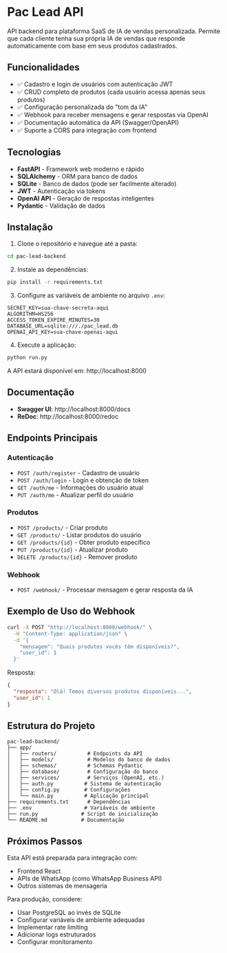 # Pac Lead API

API backend para plataforma SaaS de IA de vendas personalizada. Permite que cada cliente tenha sua própria IA de vendas que responde automaticamente com base em seus produtos cadastrados.

## Funcionalidades

- ✅ Cadastro e login de usuários com autenticação JWT
- ✅ CRUD completo de produtos (cada usuário acessa apenas seus produtos)
- ✅ Configuração personalizada do "tom da IA"
- ✅ Webhook para receber mensagens e gerar respostas via OpenAI
- ✅ Documentação automática da API (Swagger/OpenAPI)
- ✅ Suporte a CORS para integração com frontend

## Tecnologias

- **FastAPI** - Framework web moderno e rápido
- **SQLAlchemy** - ORM para banco de dados
- **SQLite** - Banco de dados (pode ser facilmente alterado)
- **JWT** - Autenticação via tokens
- **OpenAI API** - Geração de respostas inteligentes
- **Pydantic** - Validação de dados

## Instalação

1. Clone o repositório e navegue até a pasta:
```bash
cd pac-lead-backend
```

2. Instale as dependências:
```bash
pip install -r requirements.txt
```

3. Configure as variáveis de ambiente no arquivo `.env`:
```env
SECRET_KEY=sua-chave-secreta-aqui
ALGORITHM=HS256
ACCESS_TOKEN_EXPIRE_MINUTES=30
DATABASE_URL=sqlite:///./pac_lead.db
OPENAI_API_KEY=sua-chave-openai-aqui
```

4. Execute a aplicação:
```bash
python run.py
```

A API estará disponível em: http://localhost:8000

## Documentação

- **Swagger UI**: http://localhost:8000/docs
- **ReDoc**: http://localhost:8000/redoc

## Endpoints Principais

### Autenticação
- `POST /auth/register` - Cadastro de usuário
- `POST /auth/login` - Login e obtenção de token
- `GET /auth/me` - Informações do usuário atual
- `PUT /auth/me` - Atualizar perfil do usuário

### Produtos
- `POST /products/` - Criar produto
- `GET /products/` - Listar produtos do usuário
- `GET /products/{id}` - Obter produto específico
- `PUT /products/{id}` - Atualizar produto
- `DELETE /products/{id}` - Remover produto

### Webhook
- `POST /webhook/` - Processar mensagem e gerar resposta da IA

## Exemplo de Uso do Webhook

```bash
curl -X POST "http://localhost:8000/webhook/" \
  -H "Content-Type: application/json" \
  -d '{
    "mensagem": "Quais produtos vocês têm disponíveis?",
    "user_id": 1
  }'
```

Resposta:
```json
{
  "resposta": "Olá! Temos diversos produtos disponíveis...",
  "user_id": 1
}
```

## Estrutura do Projeto

```
pac-lead-backend/
├── app/
│   ├── routers/          # Endpoints da API
│   ├── models/           # Modelos do banco de dados
│   ├── schemas/          # Schemas Pydantic
│   ├── database/         # Configuração do banco
│   ├── services/         # Serviços (OpenAI, etc.)
│   ├── auth.py          # Sistema de autenticação
│   ├── config.py        # Configurações
│   └── main.py          # Aplicação principal
├── requirements.txt      # Dependências
├── .env                 # Variáveis de ambiente
├── run.py              # Script de inicialização
└── README.md           # Documentação
```

## Próximos Passos

Esta API está preparada para integração com:
- Frontend React
- APIs de WhatsApp (como WhatsApp Business API)
- Outros sistemas de mensageria

Para produção, considere:
- Usar PostgreSQL ao invés de SQLite
- Configurar variáveis de ambiente adequadas
- Implementar rate limiting
- Adicionar logs estruturados
- Configurar monitoramento

